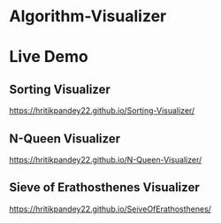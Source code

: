 # Algorithm-Visualizer

# Live Demo
## Sorting Visualizer
https://hritikpandey22.github.io/Sorting-Visualizer/

## N-Queen Visualizer
https://hritikpandey22.github.io/N-Queen-Visualizer/

## Sieve of Erathosthenes Visualizer
https://hritikpandey22.github.io/SeiveOfErathosthenes/
